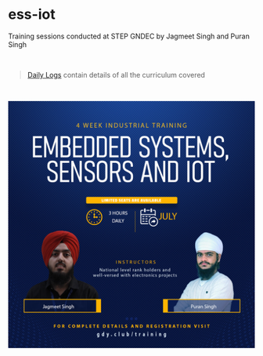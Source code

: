 # ess-iot
Training sessions conducted at STEP GNDEC by Jagmeet Singh and Puran Singh

<p>&nbsp;</p>

> [Daily Logs](https://github.com/domitechz/ess-iot/tree/main/Daily%20Logs) contain details of all the curriculum covered 

<p>&nbsp;</p>

![training Poster](poster.png)

